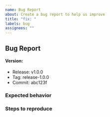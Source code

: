 ```yaml
---
name: Bug Report
about: Create a bug report to help us improve
title: "fix: "
labels: bug
assignees: ""
---
```


## Bug Report

#### Version:
- Release: v1.0.0
- Tag: release-1.0.0
- Commit: abc123f

<!-- Please specify the commit or tag version. -->

### Expected behavior

<!-- Describe what the behavior would be without the bug. -->

### Steps to reproduce

<!--  Please explain the steps required to duplicate the issue,
especially if you can provide a sample application. -->


